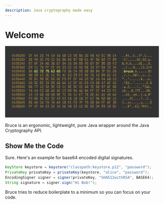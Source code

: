 ```yaml
---
description: Java cryptography made easy
---
```


# Welcome

![](.gitbook/assets/logo%20%281%29.png)

Bruce is an ergonomic, lightweight, pure Java wrapper around the Java Cryptography API.

## Show Me the Code

Sure. Here's an example for base64 encoded digital signatures.

```java
KeyStore keystore = keystore("classpath:keystore.p12", "password");
PrivateKey privateKey = privateKey(keystore, "alice", "password");
EncodingSigner signer = signer(privateKey, "SHA512withRSA", BASE64);
String signature = signer.sign("Hi Bob!");
```

Bruce tries to reduce boilerplate to a minimum so you can focus on your code.

